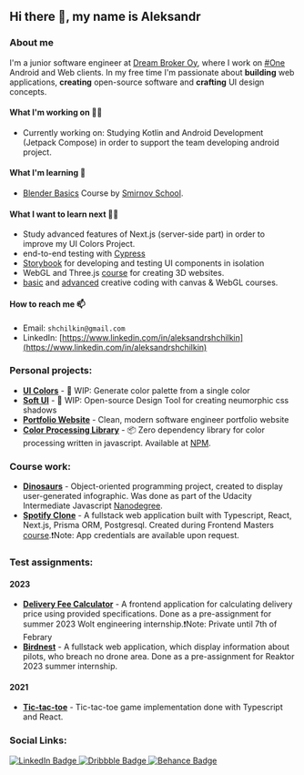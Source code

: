 ## Hi there 👋, my name is Aleksandr

### About me

I'm a junior software engineer at [Dream Broker Oy](https://dreambroker.com), where I work on [#One](https://dreambroker.com/one/) Android and Web clients. In my free time I'm passionate about **building** web applications, **creating** open-source software and **crafting** UI design concepts.

#### What I'm working on 👨‍💻
- Currently working on: Studying Kotlin and Android Development (Jetpack Compose) in order to support the team developing android project.

#### What I'm learning 📖 
- [Blender Basics](https://smirnov.school/bb/) Course by [Smirnov School](https://smirnov.school).

#### What I want to learn next 👨‍🎓
  - Study advanced features of Next.js (server-side part) in order to improve my UI Colors Project.
  - end-to-end testing with [Cypress](https://www.cypress.io)
  - [Storybook](https://storybook.js.org) for developing and testing UI components in isolation
  - WebGL and Three.js [course](https://threejs-journey.com) for creating 3D websites. 
  - [basic](https://frontendmasters.com/courses/canvas-webgl/) and [advanced](https://frontendmasters.com/courses/webgl-shaders/) creative coding with canvas & WebGL courses.

#### How to reach me 📫 
- Email: `shchilkin@gmail.com`
- LinkedIn: [https://www.linkedin.com/in/aleksandrshchilkin](https://www.linkedin.com/in/aleksandrshchilkin)
<!-- 
I'm passionate about **building** web applications, **creating** open-source software and **crafting** UI design concepts. Currently working at [Dream Broker Oy](https://dreambroker.com) as a Junior Software Engineer (Web -> Android).
* 👨‍💻 I’m currently working on: Studying Kotlin and Android Development (Jetpack Compose) in order to support the team developing android project.
* 📖 I’m currently learning: [Blender Basics](https://smirnov.school/bb/) Course by [Smirnov School](https://smirnov.school).
* 👨‍🎓 What I want to learn next: 
  - Study advanced features of Next.js (server-side part) in order to improve my UI Colors Project.
  - end-to-end testing with [Cypress](https://www.cypress.io)
  - [Storybook](https://storybook.js.org) for developing and testing UI components in isolation
  - WebGL and Three.js [course](https://threejs-journey.com) for creating 3D websites. 
  - [basic](https://frontendmasters.com/courses/canvas-webgl/) and [advanced](https://frontendmasters.com/courses/webgl-shaders/) creative coding with canvas & WebGL courses.
* 📫 How to reach me: `shchilkin@gmail.com` -->

### Personal projects:

- [**UI Colors**](https://ui-colors-eight.vercel.app/#50ae6f) - 🚧 WIP: Generate color palette from a single color
- [**Soft UI**](https://soft-ui.vercel.app/#FAFAFA) - 🚧 WIP: Open-source Design Tool for creating neumorphic css shadows
- [**Portfolio Website**](https://shchilkin.design) - Clean, modern software engineer portfolio website
- [**Color Processing Library**](https://github.com/shchilkin/color-processing-library) - 📦 Zero dependency library for color processing written in javascript. Available at [NPM](https://www.npmjs.com/package/color-processing-library).


### Course work: 

- [**Dinosaurs**](https://shchilkin.github.io/dinosaurs/) - Object-oriented programming project, created to display user-generated infographic. Was done as part of the Udacity Intermediate Javascript [Nanodegree](https://www.udacity.com/course/intermediate-javascript-nanodegree--nd032).
- [**Spotify Clone**](https://frontend-masters-nextjs-fullstack.vercel.app/signin) - A fullstack web application built with Typescript, React, Next.js, Prisma ORM, Postgresql. Created during Frontend Masters [course](https://frontendmasters.com/courses/fullstack-app-next/).❗️Note: App credentials are available upon request.

### Test assignments:

#### 2023
- [**Delivery Fee Calculator**](https://github.com/shchilkin/wolt-delivery-fee-calculator) - A frontend application for calculating delivery price using provided specifications. Done as a pre-assignment for summer 2023 Wolt engineering internship.❗Note: Private until 7th of Febrary 
- [**Birdnest**](https://reaktor-birdnest-frontend-gkmin.ondigitalocean.app/) - A fullstack web application, which display information about pilots, who breach no drone area. Done as a pre-assignment for Reaktor 2023 summer internship.
#### 2021
- [**Tic-tac-toe**](https://shchilkin.github.io/tic-tac-toe/) - Tic-tac-toe game implementation done with Typescript and React.


### Social Links:

<div id="badges">
  <a href="https://www.linkedin.com/in/aleksandrshchilkin">
    <img src="https://img.shields.io/badge/LinkedIn-0A66C2?style=for-the-badge&logo=linkedin&logoColor=white" alt="LinkedIn Badge"/>
  </a>
  <a href="https://dribbble.com/AleksandrShchilkin">
    <img src="https://img.shields.io/badge/Dribbble-ea4c89?style=for-the-badge&logo=dribbble&logoColor=white" alt="Dribbble Badge"/>
  </a>
  <a href="https://www.behance.net/AleksandrShchilkin">
    <img src="https://img.shields.io/badge/Behance-1769ff?style=for-the-badge&logo=behance&logoColor=white" alt="Behance Badge"/>
  </a>
</div>

<!--
**CrazyRedKitten/crazyredkitten** is a ✨ _special_ ✨ repository because its `README.md` (this file) appears on your GitHub profile.

Here are some ideas to get you started:

- 🔭 I’m currently working on ...
- 🌱 I’m currently learning ...
- 👯 I’m looking to collaborate on ...
- 🤔 I’m looking for help with ...
- 💬 Ask me about ...
- 📫 How to reach me: ...
- 😄 Pronouns: ...
- ⚡ Fun fact: ...
-->

